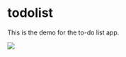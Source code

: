 # todolist

This is the demo for the to-do list app.


![](https://github.com/wenjialu/todolist/blob/main/demo.gif)
